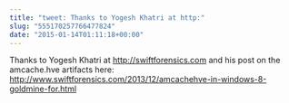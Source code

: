 ```yaml
---
title: "tweet: Thanks to Yogesh Khatri at http:"
slug: "555170257766477824"
date: "2015-01-14T01:11:18+00:00"
---
```

Thanks to Yogesh Khatri at http://swiftforensics.com and his post on the amcache.hve artifacts here: http://www.swiftforensics.com/2013/12/amcachehve-in-windows-8-goldmine-for.html